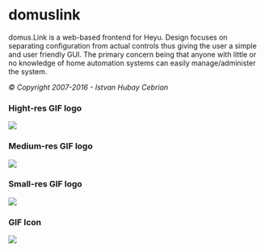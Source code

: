 # domuslink
domus.Link is a web-based frontend for Heyu. Design focuses on separating configuration from actual controls thus giving the user a simple and user friendly GUI. The primary concern being that anyone with little or no knowledge of home automation systems can easily manage/administer the system.

*© Copyright 2007-2016 - Istvan Hubay Cebrian*


### Hight-res GIF logo

<img src="http://domus.link.co.pt/images/final/logo_XL.gif" /> 


### Medium-res GIF logo

<img src="http://domus.link.co.pt/images/final/logo_domus.Link_M.gif" /> 


### Small-res GIF logo

<img src="http://domus.link.co.pt/images/final/logo_domus.Link_SM.gif" /> 


### GIF Icon

<img src="http://domus.link.co.pt/images/final/icon_L.gif" /> 
